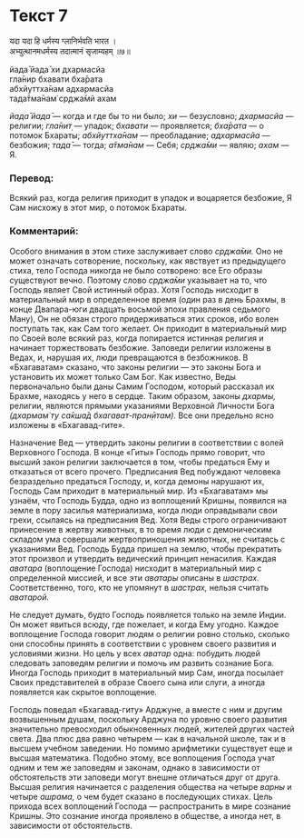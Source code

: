 # Текст 7

यदा यदा हि धर्मस्य ग्लानिर्भवति भारत ।  
अभ्युत्थानमधर्मस्य तदात्मानं सृजाम्यहम् ॥७॥

йада̄ йада̄ хи дхармасйа  
гла̄нир бхавати бха̄рата  
абхйуттха̄нам адхармасйа  
тада̄тма̄нам̇ ср̣джа̄мй ахам

_йада̄ йада̄_ — когда и где бы то ни было; _хи_ — безусловно; _дхармасйа_ — религии; _гла̄нит̣_ — упадок; _бхавати_ — проявляется; _бха̄рата_ — о потомок Бхараты; _абхйуттха̄нам_ — преобладание; _адхармасйа_ — безбожия; _тада̄_ — тогда; _а̄тма̄нам_ — Себя; _ср̣джа̄ми_ — являю; _ахам_ — Я.

### Перевод:

Всякий раз, когда религия приходит в упадок и воцаряется безбожие, Я Сам нисхожу в этот мир, о потомок Бхараты.

### Комментарий:

Особого внимания в этом стихе заслуживает слово _ср̣джа̄ми._ Оно не может означать сотворение, поскольку, как явствует из предыдущего стиха, тело Господа никогда не было сотворено: все Его образы существуют вечно. Поэтому слово _ср̣джа̄ми_ указывает на то, что Господь являет Свой истинный образ. Хотя Господь нисходит в материальный мир в определенное время (один раз в день Брахмы, в конце Двапара-юги двадцать восьмой эпохи правления седьмого Ману), Он не обязан строго придерживаться этих сроков, ибо волен поступать так, как Сам того желает. Он приходит в материальный мир по Своей воле всякий раз, когда попирается истинная религия и начинает торжествовать безбожие. Заповеди религии изложены в Ведах, и, нарушая их, люди превращаются в безбожников. В «Бхагаватам» сказано, что законы религии — это законы Бога и установить их может только Сам Бог. Как известно, Веды первоначально были даны Самим Господом, который рассказал их Брахме, находясь у него в сердце. Таким образом, законы _дхармы,_ религии, являются прямыми указаниями Верховной Личности Бога _(дхармам̇ ту са̄кша̄д бхагават-пран̣ӣтам)._ Все они предельно ясно изложены в «Бхагавад-гите».

Назначение Вед — утвердить законы религии в соответствии с волей Верховного Господа. В конце «Гиты» Господь прямо говорит, что высший закон религии заключается в том, чтобы предаться Ему и отказаться от всего прочего. Предписания Вед побуждают человека безраздельно предаться Господу, и, когда демоны нарушают их, Господь Сам приходит в материальный мир. Из «Бхагаватам» мы узнаём, что Господь Будда, одно из воплощений Кришны, появился на земле в пору засилья материализма, когда люди оправдывали свои грехи, ссылаясь на предписания Вед. Хотя Веды строго ограничивают принесение в жертву животных, в то время люди с демоническим складом ума совершали жертвоприношения животных, не считаясь с указаниями Вед. Господь Будда пришел на землю, чтобы прекратить этот произвол и утвердить ведический принцип ненасилия. Каждая _аватара_ (воплощение Господа) нисходит в материальный мир с определенной миссией, и все эти _аватары_ описаны в _шастрах._ Соответственно, того, кто не упомянут в _шастрах,_ нельзя считать _аватарой._

Не следует думать, будто Господь появляется только на земле Индии. Он может явиться всюду, где пожелает, и когда Ему угодно. Каждое воплощение Господа говорит людям о религии ровно столько, сколько они способны принять в соответствии с уровнем своего развития и условиями жизни. Но цель у всех _аватар_ одна: побудить людей следовать заповедям религии и помочь им развить сознание Бога. Иногда Господь приходит в материальный мир Сам, иногда посылает Своих представителей в образе Своего сына или слуги, а иногда появляется как скрытое воплощение.

Господь поведал «Бхагавад-гиту» Арджуне, а вместе с ним и другим возвышенным душам, поскольку Арджуна по уровню своего развития значительно превосходил обыкновенных людей, жителей других частей света. Два плюс два равно четырем — как в начальной школе, так и в высшем учебном заведении. Но помимо арифметики существует еще и высшая математика. Подобно этому, все воплощения Господа учат одним и тем же заповедям и законам, однако в зависимости от обстоятельств эти заповеди могут внешне отличаться друг от друга. Высшая религия начинается с разделения общества на четыре _варны_ и четыре _ашрама,_ о чем будет сказано в последующих стихах. Цель прихода всех воплощений Господа — распространить в мире сознание Кришны. Это сознание иногда проявлено в обществе, а иногда нет, в зависимости от обстоятельств.